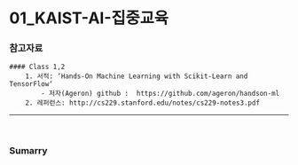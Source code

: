 # 01_KAIST-AI-집중교육

### 참고자료  
    #### Class 1,2  
        1. 서적: ‘Hands-On Machine Learning with Scikit-Learn and TensorFlow‘  
            - 저자(Ageron) github :  https://github.com/ageron/handson-ml  
        2. 레퍼런스: http://cs229.stanford.edu/notes/cs229-notes3.pdf  
  
<hr>
<br>

### Sumarry

  
 
 
